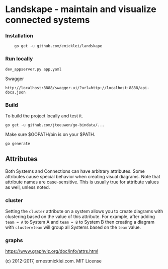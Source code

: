 # Landskape - maintain and visualize connected systems 

### Installation

		go get -u github.com/emicklei/landskape

### Run locally

    dev_appserver.py app.yaml

Swagger

	http://localhost:8888/swagger-ui/?url=http://localhost:8888/api-docs.json

### Build

To build the project locally and test it.

	go get -u github.com/jteeuwen/go-bindata/...

Make sure $GOPATH/bin is on your $PATH.

	go generate


## Attributes

Both Systems and Connections can have arbitrary attributes.
Some attributes cause special behavior when creating visual diagrams.
Note that attribute names are case-sensitive. This is usually true for attribute values as well, unless noted.

### cluster

Setting the `cluster` attribute on a system allows you to create diagrams with clustering based on the value of this attribute.
For example, after adding `team = A` to System A and `team = B` to System B then creating a diagram with `cluster=team` will group all Systems based on the `team` value.

### graphs

https://www.graphviz.org/doc/info/attrs.html

(c) 2012-2017, ernestmicklei.com. MIT License